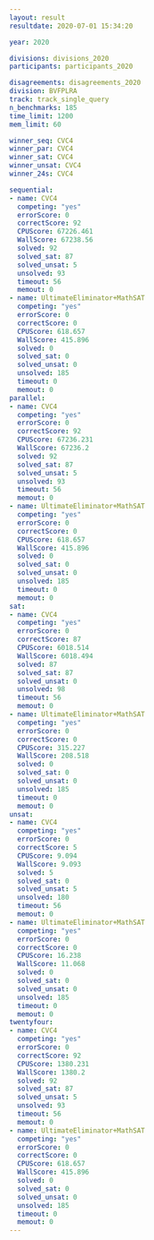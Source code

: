```yaml
---
layout: result
resultdate: 2020-07-01 15:34:20

year: 2020

divisions: divisions_2020
participants: participants_2020

disagreements: disagreements_2020
division: BVFPLRA
track: track_single_query
n_benchmarks: 185
time_limit: 1200
mem_limit: 60

winner_seq: CVC4
winner_par: CVC4
winner_sat: CVC4
winner_unsat: CVC4
winner_24s: CVC4

sequential:
- name: CVC4
  competing: "yes"
  errorScore: 0
  correctScore: 92
  CPUScore: 67226.461
  WallScore: 67238.56
  solved: 92
  solved_sat: 87
  solved_unsat: 5
  unsolved: 93
  timeout: 56
  memout: 0
- name: UltimateEliminator+MathSAT
  competing: "yes"
  errorScore: 0
  correctScore: 0
  CPUScore: 618.657
  WallScore: 415.896
  solved: 0
  solved_sat: 0
  solved_unsat: 0
  unsolved: 185
  timeout: 0
  memout: 0
parallel:
- name: CVC4
  competing: "yes"
  errorScore: 0
  correctScore: 92
  CPUScore: 67236.231
  WallScore: 67236.2
  solved: 92
  solved_sat: 87
  solved_unsat: 5
  unsolved: 93
  timeout: 56
  memout: 0
- name: UltimateEliminator+MathSAT
  competing: "yes"
  errorScore: 0
  correctScore: 0
  CPUScore: 618.657
  WallScore: 415.896
  solved: 0
  solved_sat: 0
  solved_unsat: 0
  unsolved: 185
  timeout: 0
  memout: 0
sat:
- name: CVC4
  competing: "yes"
  errorScore: 0
  correctScore: 87
  CPUScore: 6018.514
  WallScore: 6018.494
  solved: 87
  solved_sat: 87
  solved_unsat: 0
  unsolved: 98
  timeout: 56
  memout: 0
- name: UltimateEliminator+MathSAT
  competing: "yes"
  errorScore: 0
  correctScore: 0
  CPUScore: 315.227
  WallScore: 208.518
  solved: 0
  solved_sat: 0
  solved_unsat: 0
  unsolved: 185
  timeout: 0
  memout: 0
unsat:
- name: CVC4
  competing: "yes"
  errorScore: 0
  correctScore: 5
  CPUScore: 9.094
  WallScore: 9.093
  solved: 5
  solved_sat: 0
  solved_unsat: 5
  unsolved: 180
  timeout: 56
  memout: 0
- name: UltimateEliminator+MathSAT
  competing: "yes"
  errorScore: 0
  correctScore: 0
  CPUScore: 16.238
  WallScore: 11.068
  solved: 0
  solved_sat: 0
  solved_unsat: 0
  unsolved: 185
  timeout: 0
  memout: 0
twentyfour:
- name: CVC4
  competing: "yes"
  errorScore: 0
  correctScore: 92
  CPUScore: 1380.231
  WallScore: 1380.2
  solved: 92
  solved_sat: 87
  solved_unsat: 5
  unsolved: 93
  timeout: 56
  memout: 0
- name: UltimateEliminator+MathSAT
  competing: "yes"
  errorScore: 0
  correctScore: 0
  CPUScore: 618.657
  WallScore: 415.896
  solved: 0
  solved_sat: 0
  solved_unsat: 0
  unsolved: 185
  timeout: 0
  memout: 0
---
```

